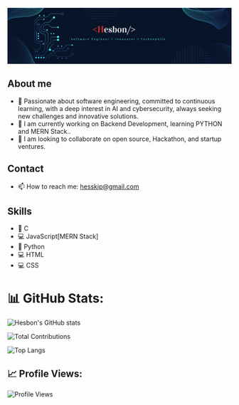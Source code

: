 ![Banner](https://github.com/Heshbon/Heshbon/blob/main/hes.png)

## About me
- 🌱 Passionate about software engineering, committed to continuous learning, with a deep interest in AI and cybersecurity, always seeking new challenges and innovative solutions.
- 🔭 I am currently working on Backend Development, learning PYTHON and MERN Stack..
- 👯 I am looking to collaborate on open source, Hackathon, and startup ventures.
  
## Contact
- 📫 How to reach me: hesskip@gmail.com
  
## Skills
- 🐪 C
- 💻 JavaScript[MERN Stack]
- 🐍 Python
- 💻 HTML
- 💻 CSS

# 📊 GitHub Stats:
![Hesbon's GitHub stats](https://github-readme-stats.vercel.app/api?username=Heshbon&show_icons=true&theme=radical)

![Total Contributions](https://github-readme-streak-stats.herokuapp.com/?user=Heshbon&theme=radical)

![Top Langs](https://github-readme-stats.vercel.app/api/top-langs/?username=Heshbon&layout=compact&theme=radical)

## 📈 Profile Views:
![Profile Views](https://komarev.com/ghpvc/?username=Heshbon&color=blueviolet)
